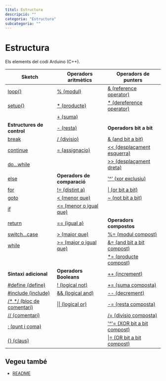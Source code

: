 ```yaml
---
títol: Estructura
descripció: ""
categoria: "Estructura"
subcategoria: ""
---
```


# Estructura

Els elements del codi Arduino (C++).

| **Sketch**                                                        | **Operadors aritmètics**                                                  | **Operadors de punters**                                                           |
|-------------------------------------------------------------------|---------------------------------------------------------------------------|------------------------------------------------------------------------------------|
| [loop()](./Estructura/Sketch/loop.md)                             | [% (modul)](./Estructura/Operadors-aritmetics/modul.md)                   | [& (reference operator)](./Estructura/Operadors-punters/referencia.md)             |
| [setup()](./Estructura/Sketch/setup.md)                           | [* (producte)](./Estructura/Operadors-aritmetics/producte.md)             | [* (dereference operator)](./Estructura/Operadors-punters/dereferencia.md)         |
|                                                                   | [+ (suma)](./Estructura/Operadors-aritmetics/suma)                        |                                                                                    |
| **Estructures de control**                                        | [- (resta)](./Estructura/Operadors-aritmetics/resta.md)                   | **Operadors bit a bit**                                                            |
| [break](./Estructura/Control/break.md)                            | [/ (divisio)](./Estructura/Operadors-aritmetics/divisio.md)               | [& (and bit a bit)](./Estructura/Operadors-bitabit/bitabitand.md)                  |
| [continue](./Estructura/Control/continue.md)                      | [= (assignacio)](./Estructura/Operadors-aritmetics/assignacio.md)         | [<< (desplaçament esquerra)](./Estructura/Operadors-bitabit/mouesquerra.md)        |
| [do...while](./Estructura/Control/dowhile.md)                     |                                                                           | [>> (desplaçament dreta)](./Estructura/Operadors-bitabit/moudreta.md)              |
| [else](./Estructura/Control/else.md)                              | **Operadors de comparació**                                               | ['^' (xor exclusiu)](./Estructura/Operadors-bitabit/xor.md)                        |
| [for](./Estructura/Control/for.md)                                | [!= (distint a)](./Estructura/Operadors-comparacio/distint.md)            | [\| (or bit a bit)](./Estructura/Operadors-bitabit/bitabitor.md)                   |
| [goto](./Estructura/Control/goto.md)                              | [< (menor que)](./Estructura/Operadors-comparacio/menor.md)               | [~ (not bit a bit)](./Estructura/Operadors-bitabit/bitabitno.md)                   |
| [if](./Estructura/Control/if.md)                                  | [<= (menor o igual que)](./Estructura/Operadors-comparacio/menorigual.md) |                                                                                    |
| [return](./Estructura/Control/return.md)                          | [== (igual a)](./Estructura/Operadors-comparacio/igual.md)                |**Operadors compostos**                                                             |
| [switch...case](./Estructura/Control/switchcase.md)               | [> (major que)](./Estructura/Operadors-comparacio/major.md)               | [%= (modul compost)](./Estructura/Operadors-compostos/modulcompost.md)             |
| [while](./Estructura/Control/while.md)                            | [>= (major o igual que)](./Estructura/Operadors-comparacio/majorigual.md) | [&= (and bit a bit compost)](./Estructura/Operadors-compostos/andcompost.md)       |
|                                                                   |                                                                           | [*= (producte compost)](./Estructura/Operadors-compostos/productecompost.md)       |
| **Sintaxi adicional**                                             | **Operadors Booleans**                                                    | [++ (increment)](./Estructura/Operadors-compostos/increment.md)                    |
| [#define (define)](./Estructura/Sintaxi-adicional/define.md)      | [! (logical not)](./Estructura/Operadors-booleans/nologic.md)             | [+= (suma composta)](./Estructura/Operadors-compostos/sumacompost.md)              |
| [#include (include)](./Estructura/Sintaxi-adicional/include.md)   | [&& (logical and)](./Estructura/Operadors-booleans/andlogic.md)           | [-- (decrement)](./Estructura/Operadors-compostos/decrement.md)                    |
| [/* */ (bloc de comentari)](./Estructura/Sintaxi-adicional/bloccomentari.md) | [\|\| (logical or)](./Estructura/Operadors-booleans/orlogic.md)| [-= (resta composta)](./Estructura/Operadors-compostos/restacompost.md)            |
| [// (comentari)](./Estructura/Sintaxi-adicional/comentari.md)     |                                                                           | [/= (divisio composta)](./Estructura/Operadors-compostos/divisiocomposta.md)       |
| [; (punt i coma)](./Estructura/Sintaxi-adicional/punticoma.md)    |                                                                           | ['^'= (XOR bit a bit compost)](./Estructura/Operadors-compostos/xorcompost.md)     |
| [{} (claus)](./Estructura/Sintaxi-adicional/claus.md)             |                                                                           | [\|= (OR bit a bit compost)](./Estructura/Operadors-compostos/orbitabitcompost.md) |

## Vegeu també

*  [README](../README.md)
